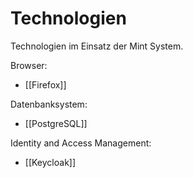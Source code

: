 # Technologien

Technologien im Einsatz der Mint System.

Browser:

* [[Firefox]]

Datenbanksystem:

* [[PostgreSQL]]

Identity and Access Management:

* [[Keycloak]]